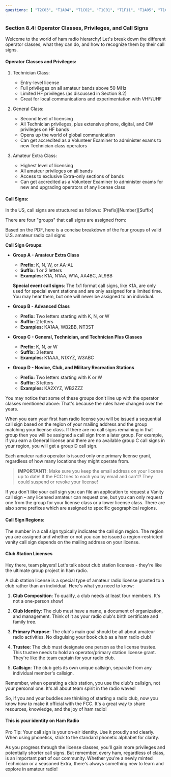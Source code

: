 ```yaml
---
questions: [ "T2C03", "T1A04", "T1C02", "T1C01", "T1F11", "T1A05", "T1C05", "T1C04", "T1C07" ]
---
```


### Section 8.4: Operator Classes, Privileges, and Call Signs

Welcome to the world of ham radio hierarchy! Let's break down the different operator classes, what they can do, and how to recognize them by their call signs.

#### Operator Classes and Privileges:

1. Technician Class:
   - Entry-level license
   - Full privileges on all amateur bands above 50 MHz
   - Limited HF privileges (as discussed in Section 8.2)
   - Great for local communications and experimentation with VHF/UHF

2. General Class:
   - Second level of licensing
   - All Technician privileges, plus extensive phone, digital, and CW privileges on HF bands
   - Opens up the world of global communication
   - Can get accredited as a Volunteer Examiner to administer exams to new Technician class operators

3. Amateur Extra Class:
   - Highest level of licensing
   - All amateur privileges on all bands
   - Access to exclusive Extra-only sections of bands
   - Can get accredited as a Volunteer Examiner to administer exams for new and upgrading operators of any license class

#### Call Signs:

In the US, call signs are structured as follows: [Prefix][Number][Suffix]

There are four "groups" that call signs are assigned from:

Based on the PDF, here is a concise breakdown of the four groups of valid U.S. amateur radio call signs:

**Call Sign Groups**:

* **Group A - Amateur Extra Class**
   - **Prefix:** K, N, W, or AA-AL
   - **Suffix:** 1 or 2 letters
   - **Examples:** K1A, N1AA, W1A, AA4BC, AL9BB

   **Special event call signs**: The 1x1 format call signs, like K1A, are only used for special event stations and are only assigned for a limited time. You may hear them, but one will never be assigned to an individual.

* **Group B - Advanced Class**
   - **Prefix:** Two letters starting with K, N, or W
   - **Suffix:** 2 letters
   - **Examples:** KA1AA, WB2BB, NT3ST

* **Group C - General, Technician, and Technician Plus Classes**
   - **Prefix:** K, N, or W
   - **Suffix:** 3 letters
   - **Examples:** K1AAA, N1XYZ, W3ABC

* **Group D - Novice, Club, and Military Recreation Stations**
   - **Prefix:** Two letters starting with K or W
   - **Suffix:** 3 letters
   - **Examples:** KA2XYZ, WB2ZZZ

You may notice that some of these groups don't line up with the operator classes mentioned above: That's because the rules have changed over the years.

When you earn your first ham radio license you will be issued a sequential call sign based on the region of your mailing address and the group matching your license class. If there are no call signs remaining in that group then you will be assigned a call sign from a later group. For example, if you earn a General license and there are no available group C call signs in your region, you will get a group D call sign.

Each amateur radio operator is issued only one primary license grant, regardless of how many locations they might operate from.

> **IMPORTANT!**: Make sure you keep the email address on your license up to date! If the FCC tries to each you by email and can't? They could suspend or revoke your license!

If you don't like your call sign you can file an application to request a Vanity call sign – any licensed amateur can request one, but you can only request one from the group for your license class or a lower license class. There are also some prefixes which are assigned to specific geographical regions.

#### Call Sign Regions:

The number in a call sign typically indicates the call sign region. The region you are assigned and whether or not you can be issued a region-restricted vanity call sign depends on the mailing address on your license.

#### Club Station Licenses

Hey there, team players! Let's talk about club station licenses - they're like the ultimate group project in ham radio.

A club station license is a special type of amateur radio license granted to a club rather than an individual. Here's what you need to know:

1. **Club Composition**: To qualify, a club needs at least four members. It's not a one-person show!

2. **Club Identity**: The club must have a name, a document of organization, and management. Think of it as your radio club's birth certificate and family tree.

3. **Primary Purpose**: The club's main goal should be all about amateur radio activities. No disguising your book club as a ham radio club!

4. **Trustee**: The club must designate one person as the license trustee. This trustee needs to hold an operator/primary station license grant. They're like the team captain for your radio club.

5. **Callsign**: The club gets its own unique callsign, separate from any individual member's callsign.

Remember, when operating a club station, you use the club's callsign, not your personal one. It's all about team spirit in the radio waves!

So, if you and your buddies are thinking of starting a radio club, now you know how to make it official with the FCC. It's a great way to share resources, knowledge, and the joy of ham radio!

#### This is your identity on Ham Radio

Pro Tip: Your call sign is your on-air identity. Use it proudly and clearly. When using phonetics, stick to the standard phonetic alphabet for clarity.

As you progress through the license classes, you'll gain more privileges and potentially shorter call signs. But remember, every ham, regardless of class, is an important part of our community. Whether you're a newly minted Technician or a seasoned Extra, there's always something new to learn and explore in amateur radio!
